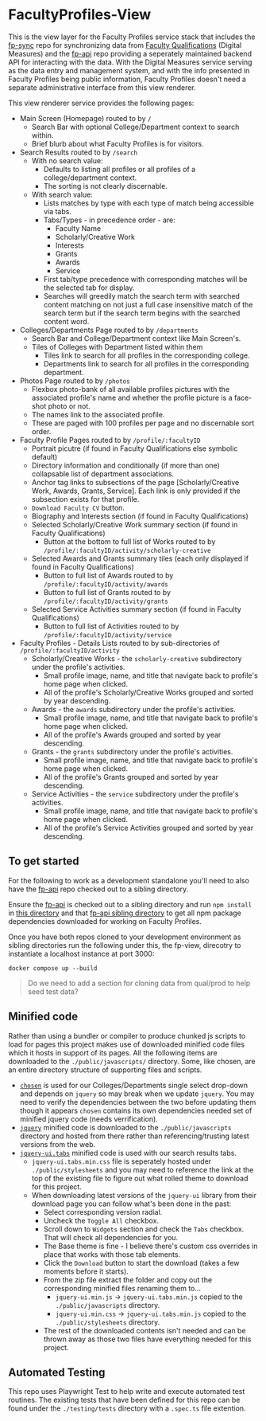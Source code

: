 # FacultyProfiles-View

This is the view layer for the Faculty Profiles service stack that includes the [fp-sync](https://git.txstate.edu/mws/fp-sync) repo for synchronizing data from [Faculty Qualifications](https://itac.txst.edu/support/faculty-qual.html) (Digital Measures) and the [fp-api](https://github.com/txstate-etc/fp-api.git) repo providing a seperately maintained backend API for interacting with the data. With the Digital Measures service serving as the data entry and management system, and with the info presented in Faculty Profiles being public information, Faculty Profiles doesn't need a separate administrative interface from this view renderer.

This view renderer service provides the following pages:

- Main Screen (Homepage) routed to by `/`
  - Search Bar with optional College/Department context to search within.
  - Brief blurb about what Faculty Profiles is for visitors.
- Search Results routed to by `/search`
  - With no search value:
    - Defaults to listing all profiles or all profiles of a college/department context.
    - The sorting is not clearly discernable.
  - With search value:
    - Lists matches by type with each type of match being accessible via tabs.
    - Tabs/Types - in precedence order - are:
      - Faculty Name
      - Scholarly/Creative Work
      - Interests
      - Grants
      - Awards
      - Service
    - First tab/type precedence with corresponding matches will be the selected tab for display.
    - Searches will greedily match the search term with searched content matching on not just a full case insensitive match of the search term but if the search term begins with the searched content word.
- Colleges/Departments Page routed to by `/departments`
  - Search Bar and College/Department context like Main Screen's.
  - Tiles of Colleges with Department listed within them
    - Tiles link to search for all profiles in the corresponding college.
    - Departments link to search for all profiles in the corresponding department.
- Photos Page routed to by `/photos`
  - Flexbox photo-bank of all available profiles pictures with the associated profile's name and whether the profile picture is a face-shot photo or not.
  - The names link to the associated profile.
  - These are paged with 100 profiles per page and no discernable sort order.
- Faculty Profile Pages routed to by `/profile/:facultyID`
  - Portrait picutre (if found in Faculty Qualifications else symbolic default)
  - Directory information and conditionally (if more than one) collapsable list of department associations.
  - Anchor tag links to subsections of the page [Scholarly/Creative Work, Awards, Grants, Service]. Each link is only provided if the subsection exists for that profile.
  - `Download Faculty CV` button.
  - Biography and Interests section (if found in Faculty Qualifications)
  - Selected Scholarly/Creative Work summary section (if found in Faculty Qualifications)
    - Button at the bottom to full list of Works routed to by `/profile/:facultyID/activity/scholarly-creative`
  - Selected Awards and Grants summary tiles (each only displayed if found in Faculty Qualifications)
    - Button to full list of Awards routed to by `/profile/:facultyID/activity/awards`
    - Button to full list of Grants routed to by `/profile/:facultyID/activity/grants`
  - Selected Service Activities summary section (if found in Faculty Qualifications)
    - Button to full list of Activities routed to by `/profile/:facultyID/activity/service`
- Faculty Profiles - Details Lists routed to by sub-directories of `/profile/:facultyID/activity`
  - Scholarly/Creative Works - the `scholarly-creative` subdirectory under the profile's activities.
    - Small profile image, name, and title that navigate back to profile's home page when clicked.
    - All of the profile's Scholarly/Creative Works grouped and sorted by year descending.
  - Awards - the `awards` subdirectory under the profile's activities.
    - Small profile image, name, and title that navigate back to profile's home page when clicked.
    - All of the profile's Awards grouped and sorted by year descending.
  - Grants - the `grants` subdirectory under the profile's activities.
    - Small profile image, name, and title that navigate back to profile's home page when clicked.
    - All of the profile's Grants grouped and sorted by year descending.
  - Service Activities - the `service` subdirectory under the profile's activities.
    - Small profile image, name, and title that navigate back to profile's home page when clicked.
    - All of the profile's Service Activities grouped and sorted by year descending.

## To get started

For the following to work as a development standalone you'll need to also have the [fp-api](https://github.com/txstate-etc/fp-api.git) repo checked out to a sibling directory.

Ensure the [fp-api](https://github.com/txstate-etc/fp-api.git) is checked out to a sibling directory and run `npm install` in <u>this directory</u> and that <u>fp-api sibling directory</u> to get all npm package dependencies downloaded for working on Faculty Profiles.

Once you have both repos cloned to your development environment as sibling directories run the following under this, the fp-view, direcotry to instantiate a localhost instance at port 3000:

`docker compose up --build`

  > Do we need to add a section for cloning data from qual/prod to help seed test data?

## Minified code

Rather than using a bundler or compiler to produce chunked js scripts to load for pages this project makes use of downloaded minified code files which it hosts in support of its pages. All the following items are downloaded to the `./public/javascripts/` directory. Some, like chosen, are an entire directory structure of supporting files and scripts.

- [`chosen`](https://harvesthq.github.io/chosen/) is used for our Colleges/Departments single select drop-down and depends on `jquery` so may break when we update `jquery`. You may need to verify the dependencies between the two before updating them though it appears `chosen` contains its own dependencies needed set of minified jquery code (needs verrification).
- [`jquery`](https://jquery.com/) minified code is downloaded to the `./public/javascripts` directory and hosted from there rather than referencing/trusting latest versions from the web.
- [`jquery-ui.tabs`](http://jqueryui.com/tabs/) minified code is used with our search results tabs.
  - `jquery-ui.tabs.min.css` file is seperately hosted under `./public/stylesheets` and you may need to reference the link at the top of the existing file to figure out what rolled theme to download for this project.
  - When downloading latest versions of the `jquery-ui` library from their download page you can follow what's been done in the past:
    - Select corresponding version radial.
    - Uncheck the `Toggle All` checkbox.
    - Scroll down to `Widgets` section and check the `Tabs` checkbox. That will check all dependencies for you.
    - The Base theme is fine - I believe there's custom css overrides in place that works with those tab elements.
    - Click the `Download` button to start the download (takes a few moments before it starts).
    - From the zip file extract the folder and copy out the corresponding minified files renaming them to...
      - `jquery-ui.min.js` &rarr; `jquery-ui.tabs.min.js` copied to the `./public/javascripts` directory.
      - `jquery-ui.min.css` &rarr; `jquery-ui.tabs.min.js` copied to the `./public/stylesheets` directory.
    - The rest of the downloaded contents isn't needed and can be thrown away as those two files have everything needed for this project.

## Automated Testing

This repo uses Playwright Test to help write and execute automated test routines. The existing tests that have been defined for this repo can be found under the `./testing/tests` directory with a `.spec.ts` file extention.
